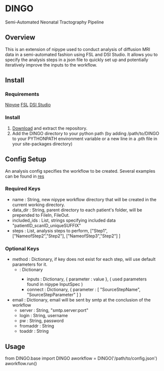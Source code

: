 # DINGO
Semi-Automated Neonatal Tractography Pipeline

Overview
--------
This is an extension of nipype used to conduct analysis of diffusion MRI data in a semi-automated fashion using FSL and DSI Studio. It allows you to specify the analysis steps in a json file to quickly set up and potentially iteratively improve the inputs to the workflow.

Install
-------
### Requirements
[Nipype](http://nipy.org/packages/nipype/index.html)
[FSL](https://fsl.fmrib.ox.ac.uk/fsl/fslwiki/)
[DSI Studio](http://dsi-studio.labsolver.org/)

### Install
1) [Download](https://github.com/BenjaminMey/DINGO/archive/master.zip) and extract the repository.
2) Add the DINGO directory to your python path (by adding /path/to/DINGO to your PYTHONPATH environment variable or a new line in a .pth file in your site-packages directory)

Config Setup
------------
An analysis config specifies the workflow to be created. Several examples can be found in [res](https://github.com/BenjaminMey/DINGO/tree/master/res)

### Required Keys
  - name          : String, new nipype workflow directory that will be created in the current working directory.
  - data_dir      : String, parent directory to each patient's folder, will be prepended to FileIn, FileOut.
  - included_ids  : List, strings specifying included data "patientID_scanID_uniqueSUFFIX"
  - steps         : List, analysis steps to perform, ["Step1", ["NameofStep2","Step2"], ["NameofStep3","Step2"] ]
  
### Optional Keys
  - method        : Dictionary, if key does not exist for each step, will use default parameters for it.
      - <Name>    : Dictionary
        - inputs  : Dictionary, { parameter : value }, ( used parameters found in nipype InputSpec )
        - connect : Dictionary, { parameter : [ "SourceStepName", "SourceStepParameter" ] }
  - email         : Dictionary, email will be sent by smtp at the conclusion of the workflow
      - server    : String, "smtp.server:port"
      - login     : String, username
      - pw        : String, password
      - fromaddr  : String
      - toaddr    : String


Usage
-----
from DINGO.base import DINGO
aworkflow = DINGO('/path/to/config.json')
aworkflow.run()
